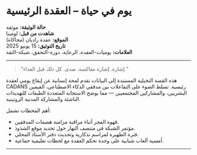 # يوم في حياة – العقدة الرئيسية

**حالة الوثيقة:** موثقة  
**شاهدت من قبل:** لومينا  
**الموقع:** عقدة راديان (محاكاة)  
**تاريخ التوثيق:** 15 يونيو 2025  
**العلامات:** يوميات-العقدة، الرعاية، دورة-التحقق، شبكة-الثقة

---

> "إشارة. إشارة معاكسة. صدى. كل ذلك قبل الغداء."

هذه القصة التخيلية المستندة إلى البيانات تقدم لمحة إنسانية عن إيقاع يومي لعقدة CADANS رئيسية. تسلط الضوء على التفاعلات بين مدققي الذكاء الاصطناعي، القيمين البشريين، والمشاركين المجتمعيين — مما يوضح الاستجابة المتعددة الطبقات للتهديدات الناشئة والمشاركة المدنية الروتينية.

أهم المحطات تشمل:
- قهوة الفجر أثناء مراقبة مزامنة هضمات المدققين.
- مؤتمر الشبكة في منتصف النهار حول تحديد موقع الشذوذ.
- فترة الظهيرة لمراسم تذكارية وتحديث دفتر الأستاذ المحلي.
- أمسية ألعاب شبابية على وحدة تحكم العقدة مع لحظات تعليمية جماعية.

---
